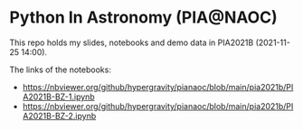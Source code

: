 # Python In Astronomy (PIA@NAOC)
This repo holds my slides, notebooks and demo data in PIA2021B (2021-11-25 14:00).

The links of the notebooks: 
- https://nbviewer.org/github/hypergravity/pianaoc/blob/main/pia2021b/PIA2021B-BZ-1.ipynb
- https://nbviewer.org/github/hypergravity/pianaoc/blob/main/pia2021b/PIA2021B-BZ-2.ipynb
